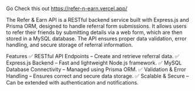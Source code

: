 Go Check this out https://refer-n-earn.vercel.app/

The Refer & Earn API is a RESTful backend service built with Express.js and Prisma ORM, designed to handle referral form submissions. It allows users to refer their friends by submitting details via a web form, which are then stored in a MySQL database. The API ensures proper data validation, error handling, and secure storage of referral information.

Features
✅ RESTful API Endpoints – Create and retrieve referral data.
✅ Express.js Backend – Fast and lightweight Node.js framework.
✅ MySQL Database Connectivity – Managed using Prisma ORM.
✅ Validation & Error Handling – Ensures correct and secure data storage.
✅ Scalable & Secure – Can be extended with authentication and notifications.


